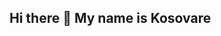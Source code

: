 ## Hi there 👋 My name is Kosovare 

<!--
**kosovareb/kosovareb** is a ✨ _special_ ✨ repository because its `README.md` (this file) appears on your GitHub profile.

- 🎓 Pursuing a degree in Computer Science and Engineering (CSE).
- 💻 Passionate about innovation, with a focus on programming, web development, and software development.
- 🔧 Proficient in  HTML, CSS, React, SCSS, Java, Spring Boot, Node.js,  MySQL, PostgreSQL, Next.js.
- 🏆 Actively engaged in coding competitions and collaborative projects.
- 🌱 Currently practicing at Harrisia, seeking to complement academic knowledge with practical experience.
- 🤝 Skilled in communication, teamwork, and adaptability, ensuring seamless collaboration.
- 🚀 Excited to connect with like-minded professionals and explore new opportunities for growth and success.
-->
